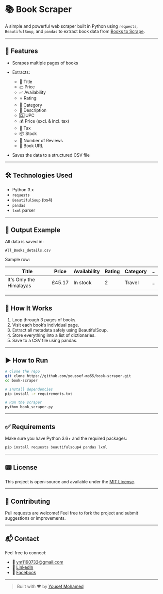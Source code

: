 # 📚 Book Scraper

A simple and powerful web scraper built in Python using `requests`, `BeautifulSoup`, and `pandas` to extract book data from [Books to Scrape](https://books.toscrape.com).

---

## 🚀 Features

* Scrapes multiple pages of books
* Extracts:

  * 📖 Title
  * 💵 Price
  * ✅ Availability
  * ⭐ Rating
  * 📂 Category
  * 📝 Description
  * 🆑 UPC
  * 💰 Price (excl. & incl. tax)
  * 🢾 Tax
  * 📦 Stock
  * 💬 Number of Reviews
  * 🔗 Book URL
* Saves the data to a structured CSV file

---

## 🛠 Technologies Used

* Python 3.x
* `requests`
* `BeautifulSoup` (bs4)
* `pandas`
* `lxml` parser

---

## 📁 Output Example

All data is saved in:

```
All_Books_details.csv
```

Sample row:

| Title                   | Price  | Availability | Rating | Category | ... |
| ----------------------- | ------ | ------------ | ------ | -------- | --- |
| It's Only the Himalayas | £45.17 | In stock     | 2      | Travel   | ... |

---

## 🧠 How It Works

1. Loop through 3 pages of books.
2. Visit each book’s individual page.
3. Extract all metadata safely using BeautifulSoup.
4. Store everything into a list of dictionaries.
5. Save to a CSV file using pandas.

---

## ▶️ How to Run

```bash
# Clone the repo
git clone https://github.com/youssef-mo55/book-scraper.git
cd book-scraper

# Install dependencies
pip install -r requirements.txt

# Run the scraper
python book_scraper.py
```

---

## ✅ Requirements

Make sure you have Python 3.6+ and the required packages:

```bash
pip install requests beautifulsoup4 pandas lxml
```

---

## 📟 License

This project is open-source and available under the [MIT License](LICENSE).

---

## 🤝 Contributing

Pull requests are welcome! Feel free to fork the project and submit suggestions or improvements.

---

## 📬 Contact

Feel free to connect:

* 📧 [ym1190732@gmail.com](mailto:ym1190732@gmail.com)
* 🔗 [LinkedIn](www.linkedin.com/in/youssef-mohamed-b37a8427b)
* 📘 [Facebook](https://www.facebook.com/yousef.mohamed.488556)

---

> Built with ❤️ by [Yousef Mohamed](https://github.com/youssef-mo55)
